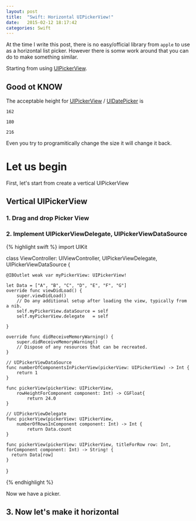 ```yaml
---
layout: post
title:  "Swift: Horizontal UIPickerView!"
date:   2015-02-12 18:17:42
categories: Swift
---
```

At the time I write this post, there is no easy/official library from `apple` to use as a horizontal list picker. 
However there is somw work around that you can do to make something similar.

Starting from using [UIPickerView][UIPickerView].

## Good ot KNOW
The acceptable height for [UIPickerView][UIPickerView] / [UIDatePicker][UIDatePicker] is

`162`

`180`

`216`

Even you try to programitically change the size it will change it back.

# Let us begin
First, let's start from create a vertical UIPickerView

## Vertical UIPickerView

### 1. Drag and drop Picker View


### 2. Implement UIPickerViewDelegate, UIPickerViewDataSource

{% highlight swift %}
import UIKit

class ViewController: UIViewController, UIPickerViewDelegate, UIPickerViewDataSource {

    @IBOutlet weak var myPickerView: UIPickerView!
    
    let Data = ["A", "B", "C", "D", "E", "F", "G"]
    override func viewDidLoad() {
        super.viewDidLoad()
        // Do any additional setup after loading the view, typically from a nib.
        self.myPickerView.dataSource = self
        self.myPickerView.delegate   = self
        
    }

    override func didReceiveMemoryWarning() {
        super.didReceiveMemoryWarning()
        // Dispose of any resources that can be recreated.
    }
    
    // UIPickerViewDataSource
    func numberOfComponentsInPickerView(pickerView: UIPickerView) -> Int {
        return 1
    }
    
    func pickerView(pickerView: UIPickerView,
        rowHeightForComponent component: Int) -> CGFloat{
            return 24.0
    }
    
    // UIPickerViewDelegate
    func pickerView(pickerView: UIPickerView,
        numberOfRowsInComponent component: Int) -> Int {
            return Data.count
    }
    
    func pickerView(pickerView: UIPickerView, titleForRow row: Int, forComponent component: Int) -> String! {
      return Data[row]
    }
}

{% endhighlight %}

Now we have a picker.

## 3. Now let's make it horizontal





[UIPickerView]: https://developer.apple.com/library/ios/documentation/UIKit/Reference/UIPickerView_Class/index.html
[UIDatePicker]: https://developer.apple.com/library/ios/documentation/UIKit/Reference/UIDatePicker_Class/index.html
